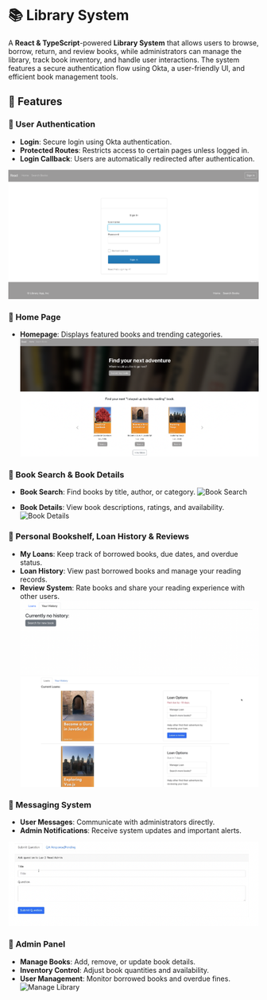 # 📚 Library System

A **React & TypeScript**-powered **Library System** that allows users to browse, borrow, return, and review books, while administrators can manage the library, track book inventory, and handle user interactions. The system features a secure authentication flow using Okta, a user-friendly UI, and efficient book management tools.


## 🌟 Features

### 🎥 User Authentication
- **Login**: Secure login using Okta authentication.
- **Protected Routes**: Restricts access to certain pages unless logged in.
- **Login Callback**: Users are automatically redirected after authentication.

![Login Page](src/Images/screenshot/login.png)


### 🔹 Home Page
- **Homepage**: Displays featured books and trending categories.
 ![Home Page](src/Images/screenshot/home.png) 


### 📜 Book Search & Book Details
- **Book Search**: Find books by title, author, or category.
 ![Book Search](src/Images/screenshot/Book_Checkout.png) 

- **Book Details**: View book descriptions, ratings, and availability.
 ![Book Details](src/Images/screenshot/book_details.png) 


### 📖 Personal Bookshelf, Loan History & Reviews 
- **My Loans**: Keep track of borrowed books, due dates, and overdue status.  
- **Loan History**: View past borrowed books and manage your reading records.  
- **Review System**: Rate books and share your reading experience with other users.
![Reviews](src/Images/screenshot/history.png) 
![Loans](src/Images/screenshot/loan.png) 




### 💬 Messaging System
- **User Messages**: Communicate with administrators directly.
- **Admin Notifications**: Receive system updates and important alerts.

![Messaging System](src/Images/screenshot/message.png)



### 🚀 Admin Panel
- **Manage Books**: Add, remove, or update book details.
- **Inventory Control**: Adjust book quantities and availability.
- **User Management**: Monitor borrowed books and overdue fines.
![Manage Library](src/Images/screenshot/manage_library.png)




